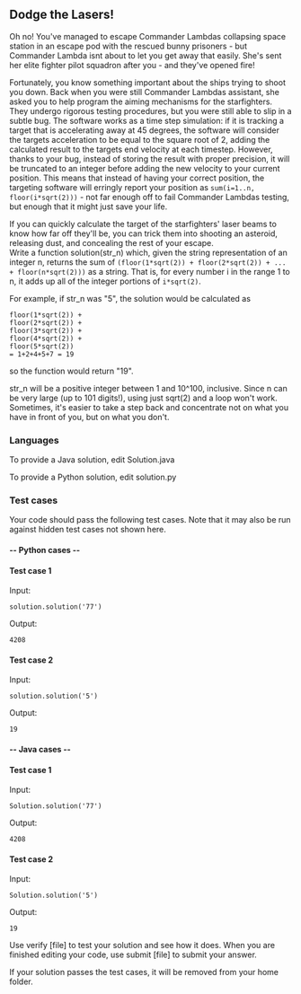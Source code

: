 ## Dodge the Lasers!

Oh no! You've managed to escape Commander Lambdas collapsing space station 
in an escape pod with the rescued bunny prisoners - but Commander Lambda isnt 
about to let you get away that easily. She's sent her elite fighter pilot 
squadron after you - and they've opened fire!

Fortunately, you know something important about the ships trying to 
shoot you down. Back when you were still Commander Lambdas assistant, 
she asked you to help program the aiming mechanisms for the starfighters. 
They undergo rigorous testing procedures, but you were still able to slip in 
a subtle bug. The software works as a time step simulation: if it is tracking 
a target that is accelerating away at 45 degrees, the software will consider 
the targets acceleration to be equal to the square root of 2, adding the 
calculated result to the targets end velocity at each timestep. However, 
thanks to your bug, instead of storing the result with proper precision, 
it will be truncated to an integer before adding the new velocity to your 
current position.  This means that instead of having your correct position, 
the targeting software will erringly report your position 
as ```sum(i=1..n, floor(i*sqrt(2)))``` - not far enough off to fail 
Commander Lambdas testing, but enough that it might just save your life.

If you can quickly calculate the target of the starfighters' laser 
beams to know how far off they'll be, you can trick them into shooting 
an asteroid, releasing dust, and concealing the rest of your escape.  
Write a function solution(str_n) which, given the string representation 
of an integer n, returns the 
sum of 
```(floor(1*sqrt(2)) + floor(2*sqrt(2)) + ... + floor(n*sqrt(2)))``` 
as a string. That is, for every number i in the range 1 to n, it adds up all 
of the integer portions of ```i*sqrt(2)```.

For example, if str_n was "5", the solution would be calculated as
```
floor(1*sqrt(2)) +
floor(2*sqrt(2)) +
floor(3*sqrt(2)) +
floor(4*sqrt(2)) +
floor(5*sqrt(2))
= 1+2+4+5+7 = 19
```
so the function would return "19".

str_n will be a positive integer between 1 and 10^100, inclusive. 
Since n can be very large (up to 101 digits!), using just sqrt(2) and a 
loop won't work. Sometimes, it's easier to take a step back and concentrate 
not on what you have in front of you, but on what you don't.

### Languages
To provide a Java solution, edit Solution.java

To provide a Python solution, edit solution.py

### Test cases
Your code should pass the following test cases.
Note that it may also be run against hidden test cases not shown here.

#### -- Python cases --
#### Test case 1
Input:
```
solution.solution('77')
```
Output:
```
4208
```

#### Test case 2
Input:
```
solution.solution('5')
```
Output:
```
19
```

#### -- Java cases --
#### Test case 1
Input:
```
Solution.solution('77')
```
Output:
```
4208
```

#### Test case 2
Input:
```
Solution.solution('5')
```
Output:
```
19
```

Use verify [file] to test your solution and see how it does. 
When you are finished editing your code, use submit [file] to submit your answer. 

If your solution passes the test cases, it will be removed from your home folder.